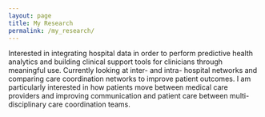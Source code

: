 ```yaml
---
layout: page
title: My Research
permalink: /my_research/
---
```


Interested in integrating hospital data in order to perform predictive health analytics and
building clinical support tools for clinicians through meaningful use.  Currently looking
at inter- and intra- hospital networks and comparing care coordination networks to improve
patient outcomes.  I am particularly interested in how patients move between medical care
providers and improving communication and patient care between multi-disciplinary care coordination teams.
